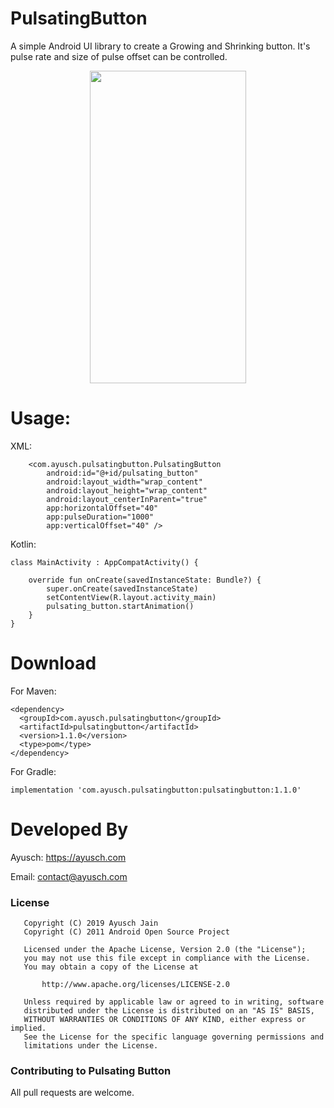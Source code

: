 # PulsatingButton
A simple Android UI library to create a Growing and Shrinking button. It's pulse rate and size of pulse offset can be controlled.
<br>
<center><img height = 500 width = 250 src=https://user-images.githubusercontent.com/18504765/67836177-e6ff0800-fb11-11e9-96ce-74575b0f9cff.gif ></center>


# Usage:

XML:
```
    <com.ayusch.pulsatingbutton.PulsatingButton
        android:id="@+id/pulsating_button"
        android:layout_width="wrap_content"
        android:layout_height="wrap_content"
        android:layout_centerInParent="true"
        app:horizontalOffset="40"
        app:pulseDuration="1000"
        app:verticalOffset="40" />
```

Kotlin:

```
class MainActivity : AppCompatActivity() {

    override fun onCreate(savedInstanceState: Bundle?) {
        super.onCreate(savedInstanceState)
        setContentView(R.layout.activity_main)
        pulsating_button.startAnimation()
    }
}
```


# Download

For Maven:
```
<dependency>
  <groupId>com.ayusch.pulsatingbutton</groupId>
  <artifactId>pulsatingbutton</artifactId>
  <version>1.1.0</version>
  <type>pom</type>
</dependency>
```
For Gradle:
```
implementation 'com.ayusch.pulsatingbutton:pulsatingbutton:1.1.0'
```


# Developed By

Ayusch: https://ayusch.com

Email: contact@ayusch.com

### License
```
   Copyright (C) 2019 Ayusch Jain
   Copyright (C) 2011 Android Open Source Project

   Licensed under the Apache License, Version 2.0 (the "License");
   you may not use this file except in compliance with the License.
   You may obtain a copy of the License at

       http://www.apache.org/licenses/LICENSE-2.0

   Unless required by applicable law or agreed to in writing, software
   distributed under the License is distributed on an "AS IS" BASIS,
   WITHOUT WARRANTIES OR CONDITIONS OF ANY KIND, either express or implied.
   See the License for the specific language governing permissions and
   limitations under the License.
```

### Contributing to Pulsating Button
All pull requests are welcome.
